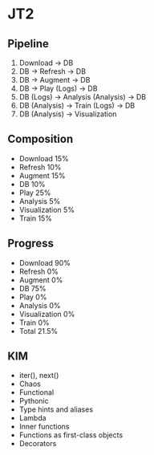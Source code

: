 # JT2

## Pipeline
1. Download -> DB
2. DB -> Refresh -> DB
3. DB -> Augment -> DB
4. DB -> Play (Logs) -> DB
5. DB (Logs) -> Analysis (Analysis) -> DB
6. DB (Analysis) -> Train (Logs) -> DB
7. DB (Analysis) -> Visualization


## Composition
* Download	15%
* Refresh	10%
* Augment	15%
* DB 		10%
* Play		25%
* Analysis 	5%
* Visualization 5%
* Train		15%

## Progress
* Download	90%
* Refresh	0%
* Augment	0%
* DB 		75%
* Play		0%
* Analysis 	0%
* Visualization 0%
* Train		0%
* Total		21.5%


## KIM
* iter(), next()
* Chaos
* Functional
* Pythonic
* Type hints and aliases
* Lambda
* Inner functions
* Functions as first-class objects
* Decorators
